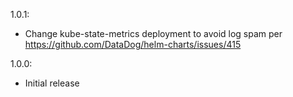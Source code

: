 1.0.1:
* Change kube-state-metrics deployment to avoid log spam per https://github.com/DataDog/helm-charts/issues/415

1.0.0:
 * Initial release
